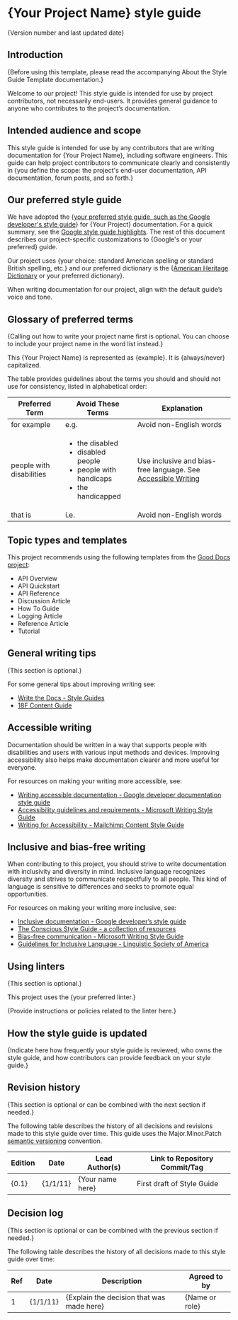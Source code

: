 
# {Your Project Name} style guide

{Version number and last updated date}

## Introduction

{Before using this template, please read the accompanying About the Style Guide
Template documentation.}

Welcome to our project! This style guide is intended for use by project
contributors, not necessarily end-users. It provides general guidance to anyone
who contributes to the project’s documentation.

## Intended audience and scope

This style guide is intended for use by any contributors that are writing
documentation for {Your Project Name}, including software engineers. This guide
can help project contributors to communicate clearly and consistently in {you
define the scope: the project's end-user documentation, API documentation,
forum posts, and so forth.}

## Our preferred style guide

We have adopted the
{[your preferred style guide, such as the Google developer's style guide](https://developers.google.com/style)}
for {Your Project} documentation. For a quick summary, see the
[Google style guide highlights](https://developers.google.com/style/highlights).
The rest of this document describes our project-specific customizations to
{Google's or your preferred} guide.

Our project uses {your choice: standard American spelling or standard British
spelling, etc.} and our preferred dictionary is the
{[American Heritage Dictionary](https://ahdictionary.com/) or your preferred
dictionary}.

When writing documentation for our project, align with the default guide’s
voice and tone.

## Glossary of preferred terms

{Calling out how to write your project name first is optional. You can choose to include your project name in the word list instead.}

This {Your Project Name} is represented as {example}. It is {always/never}
capitalized.

The table provides guidelines about the terms you should and should not use for
consistency, listed in alphabetical order:

Preferred Term  | Avoid These Terms  |  Explanation
--------------- | -----------------  |  -----------
for example     | e.g.               |  Avoid non-English words
people with disabilities  | <ul><li>the disabled</li><li>disabled people</li><li>people with handicaps</li><li>the handicapped</li></ul>  |  Use inclusive and bias-free language. See [Accessible Writing](#accessible-writing)
that is         |  i.e.              |  Avoid non-English words

## Topic types and templates

This project recommends using the following templates from the
[Good Docs project](https://github.com/thegooddocsproject/templates):

- API Overview
- API Quickstart
- API Reference
- Discussion Article
- How To Guide
- Logging Article
- Reference Article
- Tutorial

## General writing tips

{This section is optional.}

For some general tips about improving writing see:

- [Write the Docs - Style Guides](https://www.writethedocs.org/guide/writing/style-guides/#writing-style)
- [18F Content Guide](https://content-guide.18f.gov/)

## Accessible writing

Documentation should be written in a way that supports people with disabilities
and users with various input methods and devices. Improving accessibility also
helps make documentation clearer and more useful for everyone.

For resources on making your writing more accessible, see:

- [Writing accessible documentation - Google developer documentation style guide](https://developers.google.com/style/accessibility)
- [Accessibility guidelines and requirements - Microsoft Writing Style Guide](https://docs.microsoft.com/en-us/style-guide/accessibility/accessibility-guidelines-requirements)
- [Writing for Accessibility - Mailchimp Content Style Guide](https://styleguide.mailchimp.com/writing-for-accessibility/)

## Inclusive and bias-free writing

When contributing to this project, you should strive to write documentation with
inclusivity and diversity in mind. Inclusive language recognizes diversity and
strives to communicate respectfully to all people. This kind of language is
sensitive to differences and seeks to promote equal opportunities.

For resources on making your writing more inclusive, see:

- [Inclusive documentation - Google developer’s style guide](https://developers.google.com/style/inclusive-documentation)
- [The Conscious Style Guide - a collection of resources](https://consciousstyleguide.com/)
- [Bias-free communication - Microsoft Writing Style Guide](https://docs.microsoft.com/en-us/style-guide/bias-free-communication)
- [Guidelines for Inclusive Language - Linguistic Society of America](https://www.linguisticsociety.org/resource/guidelines-inclusive-language)

## Using linters

{This section is optional.}

This project uses the {your preferred linter.}

{Provide instructions or policies related to the linter here.}

## How the style guide is updated

{Indicate here how frequently your style guide is reviewed, who owns the style
guide, and how contributors can provide feedback on your style guide.}

## Revision history

{This section is optional or can be combined with the next section if needed.}

The following table describes the history of all decisions and revisions made to
this style guide over time. This guide uses the Major.Minor.Patch
[semantic versioning](https://semver.org/) convention.

Edition  |  Date      |  Lead Author(s)    |  Link to Repository Commit/Tag
-------  |  ----      |  --------------    |  -----------------------------
{0.1}    |  {1/1/11}  |  {Your name here}  |  First draft of Style Guide


## Decision log

{This section is optional or can be combined with the previous section if
needed.}

The following table describes the history of all decisions made to this style
guide over time:

Ref  |  Date     |  Description                               |  Agreed to by
---  |  ----     |  -----------                               |  ------------
1    | {1/1/11}  |  {Explain the decision that was made here} |  {Name or role}
